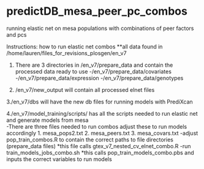 # predictDB_mesa_peer_pc_combos
running elastic net on mesa populations with combinations of peer factors and pcs

Instructions: how to run elastic net combos
**all data found in /home/lauren/files_for_revisions_plosgen/en_v7

1. There are 3 directories in /en_v7/prepare_data and contain the processed data ready to use 
  -/en_v7/prepare_data/covariates
  -/en_v7/prepare_data/expression
  -/en_v7/prepare_data/genotypes
 
2. /en_v7/new_output will contain all processed elnet files

3./en_v7/dbs will have the new db files for running models with PrediXcan

4./en_v7/model_training/scripts/ has all the scripts needed to run elastic net and generate models from mesa<br />
  -There are three files needed to run combos adjust these to run models accordingly 
    1. mesa_pops2.txt
    2. mesa_peers.txt
    3. mesa_covars.txt
  -adjust pop_train_combos.R to contain the correct paths to file directories (prepare_data files)
    *this file calls gtex_v7_nested_cv_elnet_combo.R 
  -run train_models_jobs_combo.sh 
    *this calls pop_train_models_combo.pbs and inputs the correct variables to run models
    
    

